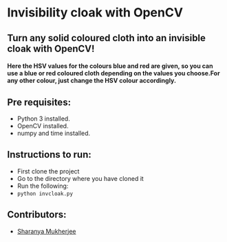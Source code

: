 # Invisibility cloak with OpenCV
## Turn any solid coloured cloth into an invisible cloak with OpenCV!
#### Here the HSV values for the colours blue and red are given, so you can use a blue or red coloured cloth depending on the values you choose.For any other colour, just change the HSV colour accordingly.

## Pre requisites: 
- Python 3 installed.
- OpenCV installed.
- numpy and time installed.

## Instructions to run:

- First clone the project
- Go to the directory where you have cloned it
- Run the following:
- ```python invcloak.py```

## Contributors:
- [Sharanya Mukherjee](https://github.com/sharanya02)
